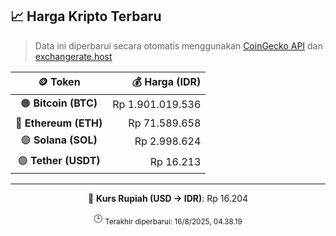 

<!-- HARGA_KRIPTO -->
## 📈 Harga Kripto Terbaru

> Data ini diperbarui secara otomatis menggunakan [CoinGecko API](https://www.coingecko.com/) dan [exchangerate.host](https://exchangerate.host/)

<div align="center">

| 🪙 Token | 💰 Harga (IDR) |
|:------:|---------------:|
| 🟠 **Bitcoin (BTC)**   | Rp 1.901.019.536 |
| 🔵 **Ethereum (ETH)**  | Rp 71.589.658 |
| 🟣 **Solana (SOL)**    | Rp 2.998.624 |
| 🟢 **Tether (USDT)**   | Rp 16.213 |

---

💱 **Kurs Rupiah (USD → IDR)**: Rp 16.204

🕒 <sub>Terakhir diperbarui: 16/8/2025, 04.38.19</sub>

</div>
<!-- /HARGA_KRIPTO -->